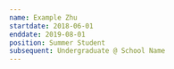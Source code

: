 ```yaml
---
name: Example Zhu
startdate: 2018-06-01
enddate: 2019-08-01
position: Summer Student
subsequent: Undergraduate @ School Name
---
```

